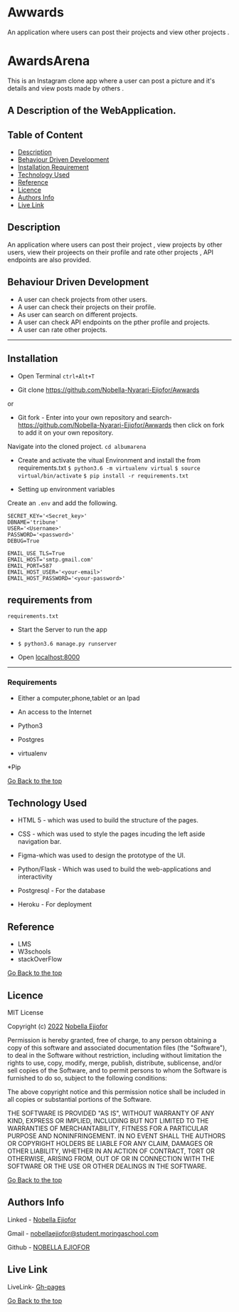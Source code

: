 # Awwards
An application where users can post their projects and view other projects .
# AwardsArena
This is an Instagram clone app where a user can post a picture and it's details and  view posts made by others .

## A Description of the WebApplication.

## Table of Content

+ [Description](#description)
+ [Behaviour Driven Development](#behaviour-driven-development)
+ [Installation Requirement](#Installation)
+ [Technology Used](#technology-used)
+ [Reference](#reference)
+ [Licence](#licence)
+ [Authors Info](#authors-info)
+ [Live Link](#live-link)

## Description

<p>An application where users can post their project , view projects by other users, view their projeects on their profile and rate other projects , API endpoints are also provided.</p>

## Behaviour Driven Development

<p>

* A user can check projects from other users.
* A user can check their projects on their profile.
* As user can search on different projects.
* A user can check API endpoints on the pther profile and projects.
* A user can rate other projects.

</p>

***
## Installation

* Open Terminal `ctrl+Alt+T`

* Git clone https://github.com/Nobella-Nyarari-Ejiofor/Awwards

or

* Git fork - Enter into your own repository and search-https://github.com/Nobella-Nyarari-Ejiofor/Awwards then click on fork to add
it on your own repository.

 Navigate into the cloned project. 
`cd albumarena`


* Create and activate the vitual Environment and install the from requirements.txt
`$ python3.6 -m virtualenv virtual`
`$ source virtual/bin/activate`
`$ pip install -r requirements.txt`

* Setting up environment variables

Create an `.env` and add the following.
```
SECRET_KEY='<Secret_key>'
DBNAME='tribune'
USER='<Username>'
PASSWORD='<password>'
DEBUG=True

EMAIL_USE_TLS=True
EMAIL_HOST='smtp.gmail.com'
EMAIL_PORT=587
EMAIL_HOST_USER='<your-email>'
EMAIL_HOST_PASSWORD='<your-password>'

```

requirements from 
---
`requirements.txt`


* Start the Server to run the app
* `$ python3.6 manage.py runserver`

* Open [localhost:8000](#)
***


### Requirements

* Either a computer,phone,tablet or an Ipad

* An access to the Internet

* Python3

* Postgres

* virtualenv

*Pip

[Go Back to the top](#albumarena)

## Technology Used

* HTML 5 - which was used to build the structure of the pages.

* CSS - which was used to style the pages incuding the left aside navigation bar.

* Figma-which was used to design the prototype of the UI.

* Python/Flask - Which was used to build the web-applications and interactivity

* Postgresql - For the database

* Heroku - For deployment

## Reference

* LMS
* W3schools
* stackOverFlow

[Go Back to the top](#awardsarena)

## Licence

MIT License

Copyright (c) [2022](#licence) [Nobella Ejiofor](#licence)

Permission is hereby granted, free of charge, to any person obtaining a copy
of this software and associated documentation files (the "Software"), to deal
in the Software without restriction, including without limitation the rights
to use, copy, modify, merge, publish, distribute, sublicense, and/or sell
copies of the Software, and to permit persons to whom the Software is
furnished to do so, subject to the following conditions:

The above copyright notice and this permission notice shall be included in all
copies or substantial portions of the Software.

THE SOFTWARE IS PROVIDED "AS IS", WITHOUT WARRANTY OF ANY KIND, EXPRESS OR
IMPLIED, INCLUDING BUT NOT LIMITED TO THE WARRANTIES OF MERCHANTABILITY,
FITNESS FOR A PARTICULAR PURPOSE AND NONINFRINGEMENT. IN NO EVENT SHALL THE
AUTHORS OR COPYRIGHT HOLDERS BE LIABLE FOR ANY CLAIM, DAMAGES OR OTHER
LIABILITY, WHETHER IN AN ACTION OF CONTRACT, TORT OR OTHERWISE, ARISING FROM,
OUT OF OR IN CONNECTION WITH THE SOFTWARE OR THE USE OR OTHER DEALINGS IN THE
SOFTWARE.

[Go Back to the top](#albumarena)

## Authors Info


Linked - [Nobella Ejiofor](https://www.linkedin.com/in/nobella-ejiofor/)

Gmail - [nobellaejiofor@student.moringaschool.com]()

Github - [NOBELLA EJIOFOR](https://github.com/Nobella-Nyarari-Ejiofor)

## Live Link

LiveLink- [Gh-pages](https://trophytower.herokuapp.com/)

[Go Back to the top](#awardsarena)
